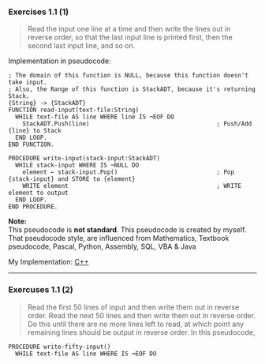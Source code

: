 ### Exercises 1.1 (1)
> Read the input one line at a time and then write the lines out in reverse order, so that the last input line is printed first, then the second last input line, and so on.

Implementation in pseudocode:
```
; The domain of this function is NULL, because this function doesn't take input.
; Also, the Range of this function is StackADT, because it's returning Stack.          
{String} -> {StackADT}                           
FUNCTION read-input(text-file:String)
  WHILE text-file AS line WHERE line IS ¬EOF DO           
    StackADT.Push(line)                                    ; Push/Add {line} to Stack
  END LOOP.
END FUNCTION.

PROCEDURE write-input(stack-input:StackADT)
  WHILE stack-input WHERE IS ¬NULL DO
    element ← stack-input.Pop()                            ; Pop {stack-input} and STORE to {element}
    WRITE element                                          ; WRITE element to output
  END LOOP.
END PROCEDURE.
```
**Note:** \
This pseudocode is **not standard**. This pseudocode is created by myself. \
That pseudocode style, are influenced from Mathematics, Textbook pseudocode, Pascal, Python, Assembly, SQL, VBA & Java

My Implementation: [C++](https://gist.github.com/afifabroory/e03c2179550c72828ea40bd38d909e0e)


---

### Exercuses 1.1 (2)
> Read the first 50 lines of input and then write them out in reverse order. Read the next 50 lines and then write them out in reverse order. Do this until there are no more lines left to read, at which point any remaining lines should be output in reverse order.
In this pseudocode,
```
PROCEDURE write-fifty-input()
  WHILE text-file AS line WHERE IS ¬EOF DO
```
